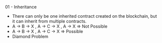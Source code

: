 01 - Inheritance

- There can only be one inherited contract created on the blockchain, but it can inherit from multiple contracts.
- A &rarr; B &rarr; X , A &rarr; C &rarr; X , A &rarr; X &rArr;	 Not Possible
- A &rarr; B &rarr; X , A &rarr; C &rarr; X &rArr; Possible
- Diamond Problem
